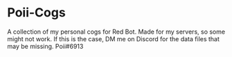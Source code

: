 # Poii-Cogs
A collection of my personal cogs for Red Bot. Made for my servers, so some might not work. If this is the case, DM me on Discord for the data files that may be missing. Poii#6913
